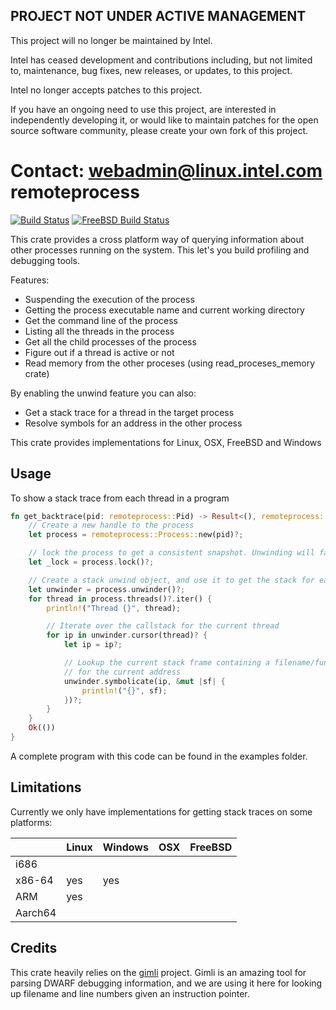 ## PROJECT NOT UNDER ACTIVE MANAGEMENT

This project will no longer be maintained by Intel.

Intel has ceased development and contributions including, but not limited to, maintenance, bug fixes, new releases, or updates, to this project.  

Intel no longer accepts patches to this project.

If you have an ongoing need to use this project, are interested in independently developing it, or would like to maintain patches for the open source software community, please create your own fork of this project.  

Contact: webadmin@linux.intel.com
remoteprocess
=====
[![Build Status](https://github.com/benfred/remoteprocess/workflows/Build/badge.svg?branch=master)](https://github.com/benfred/remoteprocess/actions?query=branch%3Amaster)
[![FreeBSD Build Status](https://api.cirrus-ci.com/github/benfred/remoteprocess.svg)](https://cirrus-ci.com/github/benfred/remoteprocess)

This crate provides a cross platform way of querying information about other processes running on
the system. This let's you build profiling and debugging tools.

Features:

- Suspending the execution of the process
- Getting the process executable name and current working directory
- Get the command line of the process
- Listing all the threads in the process
- Get all the child processes of the process
- Figure out if a thread is active or not
- Read memory from the other proceses (using read_proceses_memory crate)

By enabling the unwind feature you can also:

- Get a stack trace for a thread in the target process
- Resolve symbols for an address in the other process

This crate provides implementations for Linux, OSX, FreeBSD and Windows

## Usage

To show a stack trace from each thread in a program

```rust
fn get_backtrace(pid: remoteprocess::Pid) -> Result<(), remoteprocess::Error> {
    // Create a new handle to the process
    let process = remoteprocess::Process::new(pid)?;

    // lock the process to get a consistent snapshot. Unwinding will fail otherwise
    let _lock = process.lock()?;

    // Create a stack unwind object, and use it to get the stack for each thread
    let unwinder = process.unwinder()?;
    for thread in process.threads()?.iter() {
        println!("Thread {}", thread);

        // Iterate over the callstack for the current thread
        for ip in unwinder.cursor(thread)? {
            let ip = ip?;

            // Lookup the current stack frame containing a filename/function/linenumber etc
            // for the current address
            unwinder.symbolicate(ip, &mut |sf| {
                println!("{}", sf);
            })?;
        }
    }
    Ok(())
}
```

A complete program with this code can be found in the examples folder.

## Limitations

Currently we only have implementations for getting stack traces on some platforms:

|         | Linux | Windows | OSX | FreeBSD |
|---------|-------|---------|-----|---------|
| i686    |       |         |     |         |
| x86-64  | yes   | yes     |     |         |
| ARM     | yes   |         |     |         |
| Aarch64 |       |         |     |         |

## Credits

This crate heavily relies on the [gimli](https://github.com/gimli-rs/gimli) project. Gimli is an
amazing tool for parsing DWARF debugging information, and we are using it here for looking up filename
and line numbers given an instruction pointer.
